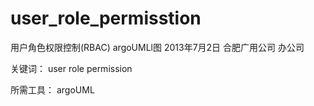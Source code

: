 user_role_permisstion
=====================

用户角色权限控制(RBAC)  argoUMLl图
2013年7月2日   合肥广用公司   办公司

关键词： user  role  permission

所需工具： argoUML

